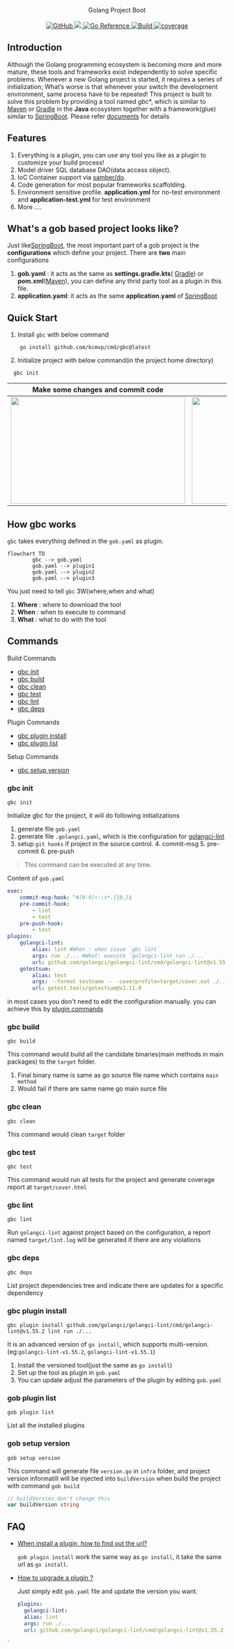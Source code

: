 <p align="center">
Golang Project Boot
  <br/>
  <br/>
  <a href="https://github.com/kcmvp/gob/blob/main/LICENSE">
    <img alt="GitHub" src="https://img.shields.io/github/license/kcmvp/gob"/>
  </a>
  <a href="https://goreportcard.com/report/github.com/kcmvp/gob">
    <img src="https://goreportcard.com/badge/github.com/kcmvp/gob"/>
  </a>
  <a href="https://pkg.go.dev/github.com/kcmvp/gob">
    <img src="https://pkg.go.dev/badge/github.com/kcmvp/gob.svg" alt="Go Reference"/>
  </a>
  <a href="https://github.com/kcmvp/gob/blob/main/.github/workflows/workflow.yml" rel="nofollow">
     <img src="https://img.shields.io/github/actions/workflow/status/kcmvp/gob/workflow.yml?branch=main" alt="Build" />
  </a>
  <a href="https://app.codecov.io/gh/kcmvp/gob" ref="nofollow">
    <img src ="https://img.shields.io/codecov/c/github/kcmvp/gob" alt="coverage"/>
  </a>

</p>

<span id="nav-1"></span>

<span id="nav-2"></span>

## Introduction

Although the Golang programming ecosystem is becoming more and more mature,
these tools and frameworks exist independently to solve specific problems.
Whenever a new Golang project is started, it requires a series of initialization;
What’s worse is that whenever your switch the development environment, same process have to be repeated!
This project is built to solve this problem by providing a tool named *gbc**, which is similar to [Maven](https://maven.apache.org/)
or [Gradle](https://gradle.com/) in the **Java** ecosystem together with a framework(glue) similar to [SpringBoot](https://spring.io/projects/spring-boot). Please refer [documents](#commands) for details

<span id="nav-3"></span>

## Features

1. Everything is a plugin, you can use any tool you like as a plugin to customize your build process!
2. Model driver SQL database DAO(data access object).
3. IoC Container support via [samber/do](https://github.com/samber/do).
4. Code generation for most popular frameworks scaffolding.
5. Environment sensitive profile. **application.yml** for no-test environment and **application-test.yml** for test environment
6. More ....

## What's a gob based project looks like?
Just like[SpringBoot](https://spring.io/projects/spring-boot), the most important part of a gob project is the **configurations** which define your project.
There are **two** main configurations
1. **gob.yaml** : it acts as the same as **settings.gradle.kts**( [Gradle](https://gradle.com/)) or **pom.xml**([Maven](https://maven.apache.org/)), you can define any thrid party tool as a plugin in this file.
2. **application.yaml**: it acts as the same **application.yaml** of [SpringBoot](https://spring.io/projects/spring-boot)


## Quick Start
1. Install `gbc` with below command
```shell
    go install github.com/kcmvp/cmd/gbc@latest
```
2. Initialize project with below command(in the project home directory)
```shell
  gbc init
```

| Make some changes and commit code                                                                | execute `gbc deps`                                                                                   |
|--------------------------------------------------------------------------------------------------|------------------------------------------------------------------------------------------------------|
| <img src="https://github.com/kcmvp/gob/blob/main/docs/commit_hook.gif" height="245" width="400"> | <img src="https://github.com/kcmvp/gob/blob/main/docs/dependency_tree.png" height="245" width="300"> |



## How gbc works
`gbc` takes everything defined in the `gob.yaml` as plugin.
```mermaid
flowchart TD
        gbc --> gob.yaml 
        gob.yaml --> plugin1
        gob.yaml --> plugin2
        gob.yaml --> plugin3
```
You just need to tell `gbc` 3W(where,when and what)
1. **Where** : where to download the tool
2. **When** : when to execute to command
2. **What** : what to do with the tool


## Commands 

Build Commands
- [gbc init](#gbc-init)
- [gbc build](#gbc-build)
- [gbc clean](#gbc-clean)
- [gbc test](#gbc-test)
- [gbc lint](#gbc-lint)
- [gbc deps](#gbc-deps)

Plugin Commands
- [gbc plugin install](#gbc-plugin-install)
- [gbc plugin list](#gbc-plugin-list)
 
Setup Commands
- [gbc setup version](#gbc-setup-version)

### gbc init
```shell
gbc init
```
Initialize gbc for the project, it will do following initializations 
1. generate file `gob.yaml`
2. generate file `.golangci.yaml`, which is the configuration for [golangci-lint](https://github.com/golangci/golangci-lint)
3. setup `git hooks` if project in the source control.
   4. commit-msg
   5. pre-commit
   6. pre-push
> This command can be executed at any time. 

Content of `gob.yaml`

```yaml
exec:
    commit-msg-hook: ^#[0-9]+:\s*.{10,}$
    pre-commit-hook:
        - lint
        - test
    pre-push-hook:
        - test
plugins:
    golangci-lint:
        alias: lint #When : when issue `gbc lint`
        args: run ./... #What: execute `golangci-lint run ./...`
        url: github.com/golangci/golangci-lint/cmd/golangci-lint@v1.55.2 #Where: where to download the plugin
    gotestsum:
        alias: test
        args: --format testname -- -coverprofile=target/cover.out ./...
        url: gotest.tools/gotestsum@v1.11.0
```
in most cases you don't need to edit the configuration manually. you can achieve this by [plugin commands](#gbc-plugin-install) 

### gbc build
```shell
gbc build
```
This command would build all the candidate binaries(main methods in main packages) to the `target` folder.
1. Final binary name is same as go source file name which contains `main method`
2. Would fail if there are same name go main surce file

### gbc clean
```shell
gbc clean
```
This command would clean `target` folder

### gbc test
```shell
gbc test
```
This command would run all tests for the project and generate coverage report at `target/cover.html`

### gbc lint
```shell
gbc lint
```
Run `golangci-lint` against project based on the configuration, a report named `target/lint.log` will be generated if there are any violations
### gbc deps
```shell
gbc deps
```
List project dependencies tree and indicate there are updates for a specific dependency
### gbc plugin install
```shell
gbc plugin install github.com/golangci/golangci-lint/cmd/golangci-lint@v1.55.2 lint run ./...
```
It is an advanced version of `go install`, which supports multi-version.(eg:`golangci-lint-v1.55.2`, `golangci-lint-v1.55.1`)
1. Install the versioned tool(just the same as `go install`)
2. Set up the tool as plugin in `gob.yaml`
3. You can update adjust the parameters of the plugin by editing  `gob.yaml`
 
### gob plugin list

```shell
gob plugin list
```
List all the installed plugins

### gob setup version
```shell
gob setup version
```
This command will generate file `version.go` in `infra` folder, and project version informatill
will be injected into `buildVersion` when build the project with command `gob build`
```go
// buildVersion don't change this
var buildVersion string
```

## FAQ

- [When install a plugin, how to find out the url?](#)
 
   `gob plugin install` work the same way as `go install`, it take the same url as `go install`.
 

- [How to upgrade a plugin ?](#)
 
   Just simply edit `gob.yaml` file and update the version you want. 
    ```yaml
   plugins:
      golangci-lint:
      alias: lint
      args: run ./...
      url: github.com/golangci/golangci-lint/cmd/golangci-lint@v1.55.2
   ```
`

